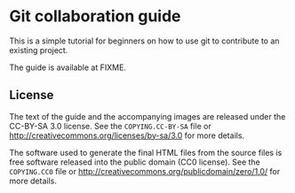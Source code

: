 Git collaboration guide
=======================

This is a simple tutorial for beginners on how to use git to contribute
to an existing project.

The guide is available at FIXME.


License
-------

The text of the guide and the accompanying images are released under
the CC-BY-SA 3.0 license. See the `COPYING.CC-BY-SA` file or
<http://creativecommons.org/licenses/by-sa/3.0> for more details.

The software used to generate the final HTML files from the source files
is free software released into the public domain (CC0 license). See the
`COPYING.CC0` file or <http://creativecommons.org/publicdomain/zero/1.0/>
for more details.
